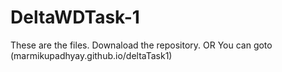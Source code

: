 # DeltaWDTask-1
These are the files.
Downaload the repository.
OR
You can goto (marmikupadhyay.github.io/deltaTask1)
